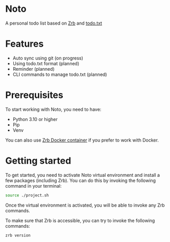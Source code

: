 # Noto

A personal todo list based on [Zrb](https://github.com/state-alchemists/zrb) and [todo.txt](https://github.com/todotxt/todo.txt)

# Features

- Auto sync using git (on progress)
- Using todo.txt format (planned)
- Reminder (planned)
- CLI commands to manage todo.txt (planned)


# Prerequisites

To start working with Noto, you need to have:

- Python 3.10 or higher
- Pip
- Venv

You can also use [Zrb Docker container](https://github.com/state-alchemists/zrb#-with-docker) if you prefer to work with Docker.

# Getting started

To get started, you need to activate Noto virtual environment and install a few packages (including Zrb). You can do this by invoking the following command in your terminal:

```bash
source ./project.sh
```

Once the virtual environment is activated, you will be able to invoke any Zrb commands.

To make sure that Zrb is accessible, you can try to invoke the following commands:

```bash
zrb version
```
